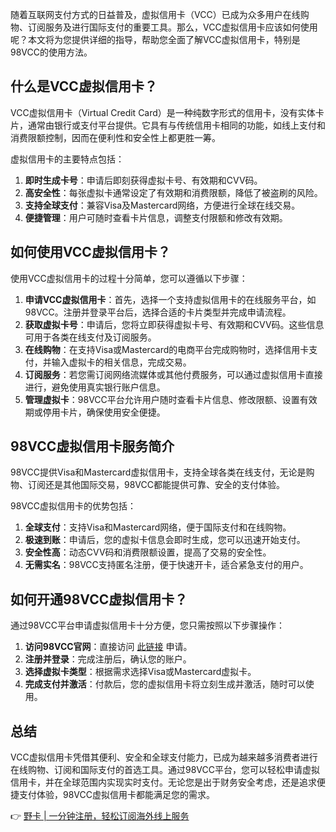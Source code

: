 随着互联网支付方式的日益普及，虚拟信用卡（VCC）已成为众多用户在线购物、订阅服务及进行国际支付的重要工具。那么，VCC虚拟信用卡应该如何使用呢？本文将为您提供详细的指导，帮助您全面了解VCC虚拟信用卡，特别是98VCC的使用方法。

## 什么是VCC虚拟信用卡？

VCC虚拟信用卡（Virtual Credit Card）是一种纯数字形式的信用卡，没有实体卡片，通常由银行或支付平台提供。它具有与传统信用卡相同的功能，如线上支付和消费限额控制，因而在便利性和安全性上都更胜一筹。

虚拟信用卡的主要特点包括：

1. **即时生成卡号**：申请后即刻获得虚拟卡号、有效期和CVV码。
2. **高安全性**：每张虚拟卡通常设定了有效期和消费限额，降低了被盗刷的风险。
3. **支持全球支付**：兼容Visa及Mastercard网络，方便进行全球在线交易。
4. **便捷管理**：用户可随时查看卡片信息，调整支付限额和修改有效期。

## 如何使用VCC虚拟信用卡？

使用VCC虚拟信用卡的过程十分简单，您可以遵循以下步骤：

1. **申请VCC虚拟信用卡**：首先，选择一个支持虚拟信用卡的在线服务平台，如98VCC。注册并登录平台后，选择合适的卡片类型并完成申请流程。
2. **获取虚拟卡号**：申请后，您将立即获得虚拟卡号、有效期和CVV码。这些信息可用于各类在线支付及订阅服务。
3. **在线购物**：在支持Visa或Mastercard的电商平台完成购物时，选择信用卡支付，并输入虚拟卡的相关信息，完成交易。
4. **订阅服务**：若您需订阅网络流媒体或其他付费服务，可以通过虚拟信用卡直接进行，避免使用真实银行账户信息。
5. **管理虚拟卡**：98VCC平台允许用户随时查看卡片信息、修改限额、设置有效期或停用卡片，确保使用安全便捷。

## 98VCC虚拟信用卡服务简介

98VCC提供Visa和Mastercard虚拟信用卡，支持全球各类在线支付，无论是购物、订阅还是其他国际交易，98VCC都能提供可靠、安全的支付体验。

98VCC虚拟信用卡的优势包括：

1. **全球支付**：支持Visa和Mastercard网络，便于国际支付和在线购物。
2. **极速到账**：申请后，您的虚拟卡信息会即时生成，您可以迅速开始支付。
3. **安全性高**：动态CVV码和消费限额设置，提高了交易的安全性。
4. **无需实名**：98VCC支持匿名注册，便于快速开卡，适合紧急支付的用户。

## 如何开通98VCC虚拟信用卡？

通过98VCC平台申请虚拟信用卡十分方便，您只需按照以下步骤操作：

1. **访问98VCC官网**：直接访问 [此链接](https://bit.ly/bewildcard) 申请。
2. **注册并登录**：完成注册后，确认您的账户。
3. **选择虚拟卡类型**：根据需求选择Visa或Mastercard虚拟卡。
4. **完成支付并激活**：付款后，您的虚拟信用卡将立刻生成并激活，随时可以使用。

## 总结

VCC虚拟信用卡凭借其便利、安全和全球支付能力，已成为越来越多消费者进行在线购物、订阅和国际支付的首选工具。通过98VCC平台，您可以轻松申请虚拟信用卡，并在全球范围内实现实时支付。无论您是出于财务安全考虑，还是追求便捷支付体验，98VCC虚拟信用卡都能满足您的需求。

👉 [野卡 | 一分钟注册，轻松订阅海外线上服务](https://bit.ly/bewildcard)